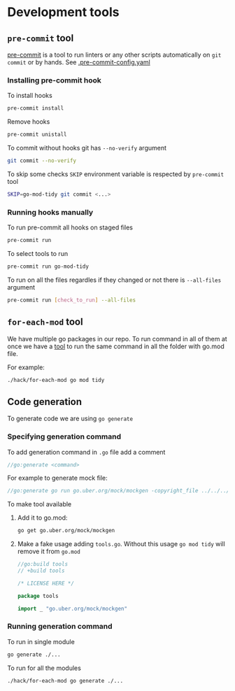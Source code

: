 # Development tools

## `pre-commit` tool

[pre-commit](https://pre-commit.com/) is a tool to run linters or any other scripts automatically on `git commit` or by hands. See [.pre-commit-config.yaml](/.pre-commit-config.yaml)

### Installing pre-commit hook

To install hooks

```sh
pre-commit install
```

Remove hooks

```sh
pre-commit unistall
```

To commit without hooks git has `--no-verify` argument

```sh
git commit --no-verify
```

To skip some checks `SKIP` environment variable is respected by `pre-commit` tool

```sh
SKIP=go-mod-tidy git commit <...>
```

### Running hooks manually

To run pre-commit all hooks on staged files

```sh
pre-commit run
```

To select tools to run

```sh
pre-commit run go-mod-tidy
```

To run on all the files regardles if they changed or not there is `--all-files` argument

```sh
pre-commit run [check_to_run] --all-files
```

## `for-each-mod` tool

We have multiple go packages in our repo. To run command in all of them at once we have a [tool](/hack/for-each-mod) to run the same command in all the folder with go.mod file.

For example:

```sh
./hack/for-each-mod go mod tidy
```

## Code generation

To generate code we are using `go generate`

### Specifying generation command

To add generation command in `.go` file add a comment

```go
//go:generate <command>
```

For example to generate mock file:

```go
//go:generate go run go.uber.org/mock/mockgen -copyright_file ../../../../hack/boilerplate.txt -write_source_comment -destination=../mock_utils/$GOFILE -source=$GOFILE
```

To make tool available

1. Add it to go.mod:

    ```sh
    go get go.uber.org/mock/mockgen
    ```

2. Make a fake usage adding `tools.go`. Without this usage `go mod tidy` will remove it from `go.mod`

    ```go
    //go:build tools
    // +build tools
    
    /* LICENSE HERE */
    
    package tools

    import _ "go.uber.org/mock/mockgen"
    ```

### Running generation command

To run in single module

```sh
go generate ./...
```

To run for all the modules

```sh
./hack/for-each-mod go generate ./...
```
